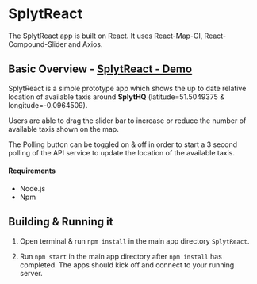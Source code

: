 # SplytReact

The SplytReact app is built on React.
It uses React-Map-Gl, React-Compound-Slider and Axios.

## Basic Overview - [SplytReact - Demo](http://splytreact.surge.sh/)

SplytReact is a simple prototype app which shows the up to date relative location of available taxis around **SplytHQ** (latitude=51.5049375 & longitude=-0.0964509).

Users are able to drag the slider bar to increase or reduce the number of available taxis shown on the map.

The Polling button can be toggled on & off in order to start a 3 second polling of the API service to update the location of the available taxis.

#### Requirements

- Node.js
- Npm

## Building & Running it

1. Open terminal & run `npm install` in the main app directory `SplytReact`.

2. Run `npm start` in the main app directory after `npm install` has completed. The apps should kick off and connect to your running server.
